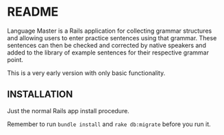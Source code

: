 # README

Language Master is a Rails application for collecting grammar structures and allowing users to enter practice sentences using that grammar. These sentences can then be checked and corrected by native speakers and added to the library of example sentences for their respective grammar point.

This is a very early version with only basic functionality.

## INSTALLATION

Just the normal Rails app install procedure.

Remember to run `bundle install` and `rake db:migrate` before you run it.
